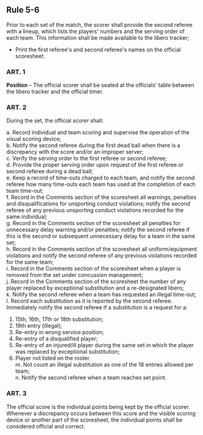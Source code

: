 <!-- Section: Rule 5-6 -->
## Rule 5-6

Prior to each set of the match, the scorer shall provide the second referee with a lineup, which lists the players' numbers and the serving order of each team. This information shall be made available to the libero tracker; 

- Print the first referee's and second referee's names on the official scoresheet.

### ART. 1
**Position** – The official scorer shall be seated at the officials' table between the libero tracker and the official timer.

### ART. 2
During the set, the official scorer shall:

a. Record individual and team scoring and supervise the operation of the visual scoring device;  
b. Notify the second referee during the first dead ball when there is a discrepancy with the score and/or an improper server;  
c. Verify the serving order to the first referee or second referee;  
d. Provide the proper serving order upon request of the first referee or second referee during a dead ball;  
e. Keep a record of time-outs charged to each team, and notify the second referee how many time-outs each team has used at the completion of each team time-out;  
f. Record in the Comments section of the scoresheet all warnings, penalties and disqualifications for unsporting conduct violations; notify the second referee of any previous unsporting conduct violations recorded for the same individual;  
g. Record in the Comments section of the scoresheet all penalties for unnecessary delay warning and/or penalties; notify the second referee if this is the second or subsequent unnecessary delay for a team in the same set;  
h. Record in the Comments section of the scoresheet all uniform/equipment violations and notify the second referee of any previous violations recorded for the same team;  
i. Record in the Comments section of the scoresheet when a player is removed from the set under concussion management;  
j. Record in the Comments section of the scoresheet the number of any player replaced by exceptional substitution and a re-designated libero;  
k. Notify the second referee when a team has requested an illegal time-out;  
l. Record each substitution as it is reported by the second referee. Immediately notify the second referee if a substitution is a request for a:  
   1. 15th, 16th, 17th or 18th substitution;  
   2. 19th entry (illegal);  
   3. Re-entry in wrong service position;  
   4. Re-entry of a disqualified player;  
   5. Re-entry of an injured/ill player during the same set in which the player was replaced by exceptional substitution;  
   6. Player not listed on the roster.  
m. Not count an illegal substitution as one of the 18 entries allowed per team;  
n. Notify the second referee when a team reaches set point.  

### ART. 3
The official score is the individual points being kept by the official scorer. Whenever a discrepancy occurs between this score and the visible scoring device or another part of the scoresheet, the individual points shall be considered official and correct.